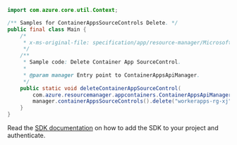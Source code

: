 ```java
import com.azure.core.util.Context;

/** Samples for ContainerAppsSourceControls Delete. */
public final class Main {
    /*
     * x-ms-original-file: specification/app/resource-manager/Microsoft.App/preview/2022-01-01-preview/examples/SourceControls_Delete.json
     */
    /**
     * Sample code: Delete Container App SourceControl.
     *
     * @param manager Entry point to ContainerAppsApiManager.
     */
    public static void deleteContainerAppSourceControl(
        com.azure.resourcemanager.appcontainers.ContainerAppsApiManager manager) {
        manager.containerAppsSourceControls().delete("workerapps-rg-xj", "testcanadacentral", "current", Context.NONE);
    }
}
```

Read the [SDK documentation](https://github.com/Azure/azure-sdk-for-java/blob/azure-resourcemanager-appcontainers_1.0.0-beta.1/sdk/appcontainers/azure-resourcemanager-appcontainers/README.md) on how to add the SDK to your project and authenticate.
